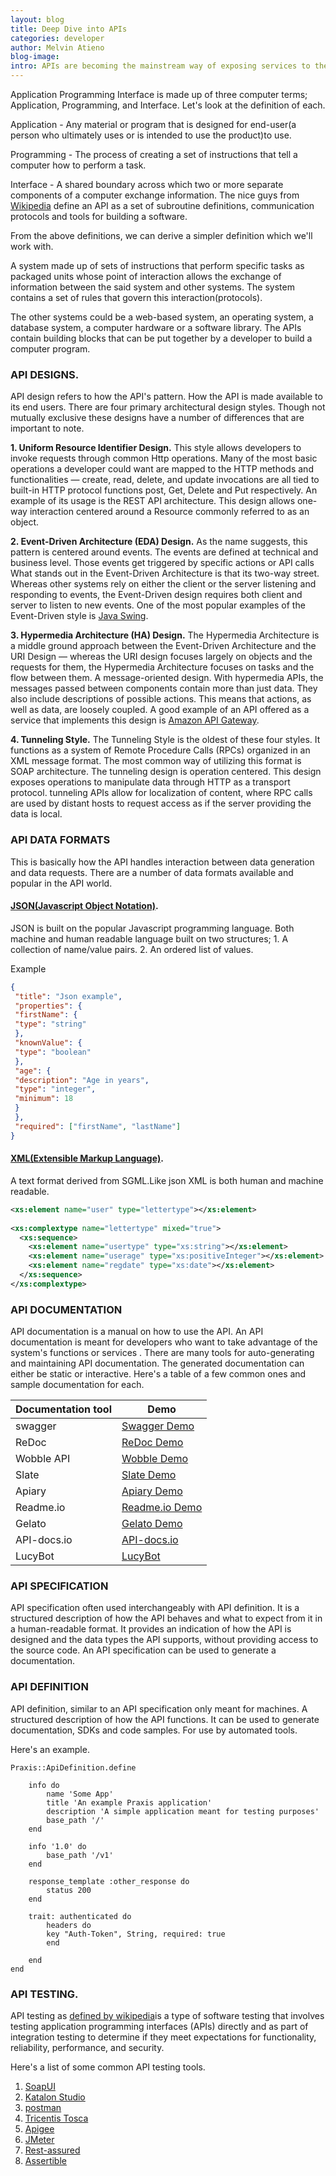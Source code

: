 ```yaml
---
layout: blog
title: Deep Dive into APIs 
categories: developer
author: Melvin Atieno
blog-image: 
intro: APIs are becoming the mainstream way of exposing services to the world and we all know that using a well-designed API is extremely rewarding, while using a poorly-designed API can be very infuriating. However, when we ourselves strive to build the best-designed APIs possible, we tend to trip up a bit. What aspects of an API should be considered in order to come up with a well designed API?What are the tools available tools to facilitate the API development process? Wait what is an API? 
---
```


Application Programming Interface is made up of three computer terms; Application, Programming, and Interface. Let's look at the definition of each.

Application - Any material or program that is designed for end-user(a person who ultimately uses or is intended to use the product)to use.

Programming - The process of creating a set of instructions that tell a computer how to perform a task.

Interface - A shared boundary across which two or more separate components of a computer exchange information.
The nice guys from [Wikipedia](https://en.wikipedia.org/wiki/Application_programming_interface) define an API as a set of subroutine definitions, communication protocols and tools for building a software.

From the above definitions, we can derive a simpler definition which we'll work with.

A system made up of sets of instructions that perform specific tasks as packaged units whose point of interaction allows the exchange of information between the said system and other systems. The system contains a set of rules that govern this interaction(protocols).

The other systems could be a web-based system, an operating system, a database system, a computer hardware or a software library.
The APIs contain building blocks that can be put together by a developer to build a computer program.

### API DESIGNS.

API design refers to how the API's pattern. How the API is made available to its end users. There are four primary architectural design styles. Though not mutually exclusive these designs have a number of differences that are important to note.

**1. Uniform Resource Identifier Design.**
This style allows developers to invoke requests through common Http operations. Many of the most basic operations a developer could want are mapped to the HTTP methods and functionalities — create, read, delete, and update invocations are all tied to built-in HTTP protocol functions post, Get, Delete and Put respectively. An example of its usage is the REST API architecture. This design allows one-way interaction centered around a Resource commonly referred to as an object.

**2. Event-Driven Architecture (EDA) Design.**
As the name suggests, this pattern is centered around events. The events are defined at technical and business level.
Those events get triggered by specific actions or API calls
What stands out in the Event-Driven Architecture is that its two-way street. Whereas other systems rely on either the client or the server listening and responding to events, the Event-Driven design requires both client and server to listen to new events. One of the most popular examples of the Event-Driven style is [Java Swing](https://en.wikipedia.org/wiki/Event-driven_architecture#Event_structure#Java_Swing). 

**3. Hypermedia Architecture (HA) Design.**
The Hypermedia Architecture is a middle ground approach between the Event-Driven Architecture and the URI Design — whereas the URI design focuses largely on objects and the requests for them, the Hypermedia Architecture focuses on tasks and the flow between them. A message-oriented design. With hypermedia APIs, the messages passed between components contain more than just data. They also include descriptions of possible actions. This means that actions, as well as data, are loosely coupled. A good example of an API offered as a service that implements this design is [Amazon API Gateway](https://docs.aws.amazon.com/apigateway/api-reference/).

**4. Tunneling Style.**
The Tunneling Style is the oldest of these four styles. It functions as a system of Remote Procedure Calls (RPCs) organized in an XML message format. The most common way of utilizing this format is SOAP architecture. The tunneling design is operation centered. This design exposes operations to manipulate data through HTTP as a transport protocol. tunneling APIs allow for localization of content, where RPC calls are used by distant hosts to request access as if the server providing the data is local.


### API DATA FORMATS
This is basically how the API handles interaction between data generation and data requests. There are a number of data formats available and popular in the API world.

#### [JSON(Javascript Object Notation)](https://www.json.org/).
JSON is built on the popular Javascript programming language.
Both machine and human readable language built on two structures;
    1. A collection of name/value pairs.
    2. An ordered list of values.

Example 
```json 
{
 "title": "Json example",
 "properties": {
 "firstName": {
 "type": "string"
 },
 "knownValue": {
 "type": "boolean"
 },
 "age": {
 "description": "Age in years",
 "type": "integer",
 "minimum": 18
 }
 },
 "required": ["firstName", "lastName"]
}  

```
#### [XML(Extensible Markup Language)](https://www.w3.org/XML/).

A text format derived from SGML.Like json XML is both human and machine readable.

```xml
<xs:element name="user" type="lettertype"></xs:element>
 
<xs:complextype name="lettertype" mixed="true">
  <xs:sequence>
    <xs:element name="usertype" type="xs:string"></xs:element>
    <xs:element name="userage" type="xs:positiveInteger"></xs:element>
    <xs:element name="regdate" type="xs:date"></xs:element>
  </xs:sequence>
</xs:complextype>
```
### API DOCUMENTATION 
API documentation is a manual on how to use the API. An API documentation is meant for developers who want to take advantage of the system's functions or services .
There are many tools for auto-generating and maintaining API documentation. The generated documentation can either be static or interactive. Here's a table of a few common ones and sample documentation for each.

| Documentation tool     | Demo                                         |
|  ---                   |  ------                                      |
| swagger                |[Swagger Demo](http://petstore.swagger.io/)   |
| ReDoc                  | [ReDoc Demo](https://rebilly.github.io/RebillyAPI/#)|
| Wobble API             | [Wobble Demo](https://50-53007065-gh.circle-artifacts.com/0/tmp/circle-artifacts.8SMOD8H/index.html#our-api)|
| Slate                  | [Slate Demo](https://lord.github.io/slate/#introduction)|
| Apiary                 | [Apiary Demo](https://pandurangpatil.docs.apiary.io/#)|
| Readme.io              | [Readme.io Demo](https://sample-threes.readme.io/docs)|
| Gelato                 | [Gelato Demo](https://developer.minutedock.com/api-explorer/minutedock/versions/99367658406806545/accounts/show-active-account)|
| API-docs.io            | [API-docs.io](https://giphy.api-docs.io/1.0/gifs/get-gif-by-id)|
| LucyBot                | [LucyBot](https://developer.kaltura.com/api-docs/Overview)|




### API SPECIFICATION
API specification often used interchangeably with API definition. It is a structured description of how the API behaves and what to expect from it in a human-readable format. It provides an indication of how the API is designed and the data types the API supports, without providing access to the source code.
An API specification can be used to generate a documentation.


### API DEFINITION
API definition, similar to an API specification only meant for machines. A structured description of how the API functions. It can be used to generate documentation, SDKs and code samples. For use by automated tools.


Here's an example.

```
Praxis::ApiDefinition.define

    info do
        name 'Some App'
        title 'An example Praxis application'
        description 'A simple application meant for testing purposes'
        base_path '/'
    end

    info '1.0' do
        base_path '/v1'
    end

    response_template :other_response do
        status 200
    end

    trait: authenticated do
        headers do
        key "Auth-Token", String, required: true
        end

    end
end
```

### API TESTING.
 API testing as [defined by wikipedia](https://en.wikipedia.org/wiki/API_testing)is a type of software testing that involves testing application programming interfaces (APIs) directly and as part of integration testing to determine if they meet expectations for functionality, reliability, performance, and security.

Here's a list of some common API testing tools.
1. [SoapUI](https://www.soapui.org/)
2. [Katalon Studio](https://www.katalon.com/)
3. [postman](https://www.getpostman.com/)
4. [Tricentis Tosca](https://www.tricentis.com/software-testing-tools/)
5. [Apigee](https://cloud.google.com/apigee-api-management/)
6. [JMeter](https://jmeter.apache.org/)
7. [Rest-assured](http://rest-assured.io/)
8. [Assertible](https://assertible.com/)

